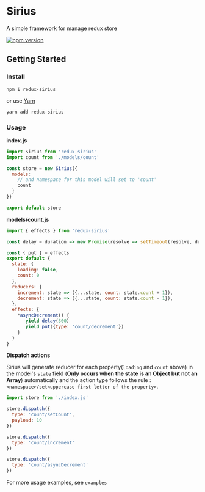 # Sirius

A simple framework for manage redux store

[![npm version](https://badge.fury.io/js/redux-sirius.svg)](https://badge.fury.io/js/redux-sirius)

## Getting Started

### Install
```shell
npm i redux-sirius
```

or use [Yarn](https://yarnpkg.com/)

```shell
yarn add redux-sirius
```

### Usage

**index.js**

```js
import Sirius from 'redux-sirius'
import count from './models/count'

const store = new Sirius({
  models:
    // and namespace for this model will set to 'count'
    count
  }
})

export default store
```

**models/count.js**

```js
import { effects } from 'redux-sirius'

const delay = duration => new Promise(resolve => setTimeout(resolve, duration))

const { put } = effects
export default {
  state: {
    loading: false,
    count: 0
  },
  reducers: {
    increment: state => ({...state, count: state.count + 1}),
    decrement: state => ({...state, count: state.count - 1}),
  },
  effects: {
    *asyncDecrement() {
       yield delay(300)
       yield put({type: 'count/decrement'})
    }
  }
}
```
**Dispatch actions**

Sirius will generate reducer for each property(`loading` and `count` above) in the model's `state` field (**Only occurs when the state is an Object but not an Array**) automatically and the action type follows the rule : `<namespace>/set<uppercase first letter of the property>`.

```js
import store from './index.js'

store.dispatch({
  type: 'count/setCount',
  payload: 10
})

store.dispatch({
  type: 'count/increment'
})

store.dispatch({
  type: 'count/asyncDecrement'
})

```

For more usage examples, see `examples`

